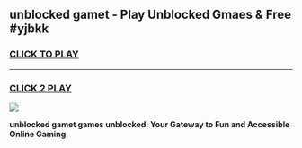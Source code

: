 
## unblocked gamet - Play Unblocked Gmaes & Free #yjbkk
<h3>
<a href="https://news.freeplayer.one?title=unblocked_gamet&ref=24F">CLICK TO PLAY</a></h3>
<hr>

<h3>
<a href="https://news.freeplayer.one?title=unblocked_gamet&ref=24F">CLICK 2 PLAY</a>
  
</h3>

<a href="https://news.freeplayer.one?title=unblocked_gamet&ref=24F/"><img src="https://clearcache.store/games.png"></a>


**unblocked gamet games unblocked: Your Gateway to Fun and Accessible Online Gaming**
